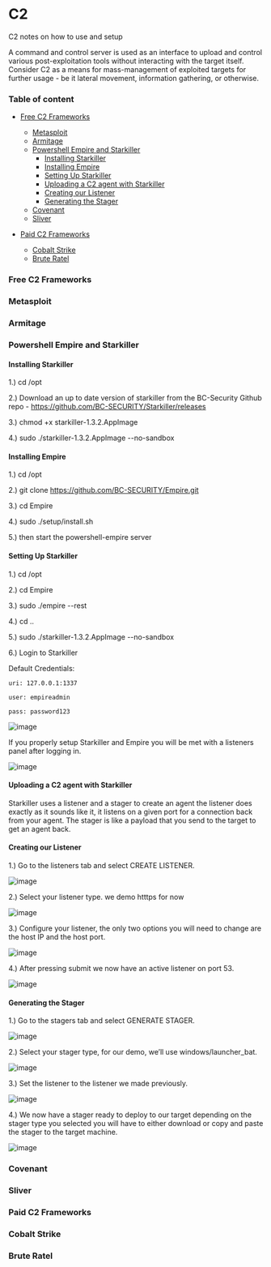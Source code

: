 # C2
C2 notes on how to use and setup 

A command and control server is used as an interface to upload and control various post-exploitation tools without interacting with the target itself. Consider C2 as a means for mass-management of exploited targets for further usage - be it lateral movement, information gathering, or otherwise. 

### Table of content

- [Free C2 Frameworks](#Free-C2-Frameworks)
  - [Metasploit](#Metasploit)
  - [Armitage](#Armitage)
  - [Powershell Empire and Starkiller](#Powershell-Empire-and-Starkiller)
    - [Installing Starkiller](#Installing-Starkiller)
    - [Installing Empire](#Installing-Empire)
    - [Setting Up Starkiller](#Setting-Up-Starkiller)
    - [Uploading a C2 agent with Starkiller](#Uploading-a-C2-agent-with-Starkiller)
    - [Creating our Listener](#Creating-our-Listener)
    - [Generating the Stager](#Generating-the-Stager)
  - [Covenant](#Covenant)
  - [Sliver](#Sliver)

- [Paid C2 Frameworks](#Paid-C2-Frameworks)
  - [Cobalt Strike](#Cobalt-Strike)
  - [Brute Ratel](#Brute-Ratel)




### Free C2 Frameworks

### Metasploit

### Armitage

### Powershell Empire and Starkiller

#### Installing Starkiller 

1.) cd /opt

2.) Download an up to date version of starkiller from the BC-Security Github repo - https://github.com/BC-SECURITY/Starkiller/releases 

3.) chmod +x starkiller-1.3.2.AppImage

4.) sudo ./starkiller-1.3.2.AppImage --no-sandbox    


#### Installing Empire

1.) cd /opt

2.) git clone https://github.com/BC-SECURITY/Empire.git

3.) cd Empire    

4.) sudo ./setup/install.sh    

5.) then start the powershell-empire server


#### Setting Up Starkiller

1.) cd /opt

2.) cd Empire

3.) sudo ./empire --rest

4.) cd ..

5.) sudo ./starkiller-1.3.2.AppImage --no-sandbox    

6.) Login to Starkiller

Default Credentials:

    uri: 127.0.0.1:1337

    user: empireadmin

    pass: password123

![image](https://user-images.githubusercontent.com/24814781/184546443-9a830855-44f0-422f-828c-0ee5ae63ad7f.png)

If you properly setup Starkiller and Empire you will be met with a listeners panel after logging in.

![image](https://user-images.githubusercontent.com/24814781/184546864-714a8f9b-19a8-4dfd-a0d4-6ce96b69eeda.png)


#### Uploading a C2 agent with Starkiller

Starkiller uses a listener and a stager to create an agent the listener does exactly as it sounds like it, it listens on a given port for a connection back from your agent. The stager is like a payload that you send to the target to get an agent back.

#### Creating our Listener

1.) Go to the listeners tab and select CREATE LISTENER.

![image](https://user-images.githubusercontent.com/24814781/184546910-b35f87ff-7e2f-490f-b546-bf35a4bfcfa3.png)

2.) Select your listener type. we demo htttps for now 

![image](https://user-images.githubusercontent.com/24814781/184546925-e2e8a9e2-4778-4991-85f7-71f033f1c7de.png)

3.) Configure your listener, the only two options you will need to change are the host IP and the host port.

![image](https://user-images.githubusercontent.com/24814781/184546930-4ab138e7-b703-4f15-a33c-03009c64b8fe.png)

4.) After pressing submit we now have an active listener on port 53.

![image](https://user-images.githubusercontent.com/24814781/184546938-5c52570b-d48d-4f4a-8f72-dc15e4a23361.png)

#### Generating the Stager

1.) Go to the stagers tab and select GENERATE STAGER.

![image](https://user-images.githubusercontent.com/24814781/184546967-174897f6-8496-41e6-b7fb-aa44e791c67c.png)

2.) Select your stager type, for our demo, we’ll use windows/launcher_bat.

![image](https://user-images.githubusercontent.com/24814781/184546974-d1bc2653-8ad4-4e63-8977-51356670930c.png)

3.) Set the listener to the listener we made previously.

![image](https://user-images.githubusercontent.com/24814781/184546986-37ecdfde-718f-431d-a8db-b209a808b43d.png)

4.) We now have a stager ready to deploy to our target depending on the stager type you selected you will have to either download or copy and paste the stager to the target machine.

![image](https://user-images.githubusercontent.com/24814781/184546995-d4481952-7cc4-4746-b261-263d0d02424c.png)



### Covenant

### Sliver 

### Paid C2 Frameworks

### Cobalt Strike

### Brute Ratel
